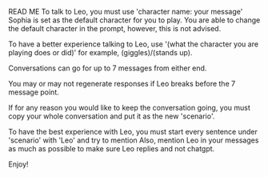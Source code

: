 READ ME
To talk to Leo, you must use 'character name: your message'
Sophia is set as the default character for you to play.
You are able to change the default character in the prompt, however, this is not advised.

To have a better experience talking to Leo, use '(what the character you are playing does or did)' for example, (giggles)/(stands up).

Conversations can go for up to 7 messages from either end. 

You may or may not regenerate responses if Leo breaks before the 7 message point.

If for any reason you would like to keep the conversation going, you must copy your whole conversation and put it as the new 'scenario'.

To have the best experience with Leo, you must start every sentence under 'scenario' with 'Leo' and try to mention 
Also, mention Leo in your messages as much as possible to make sure Leo replies and not chatgpt.

Enjoy!
